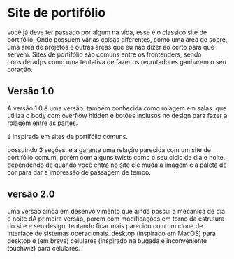 # Site de portifólio

você já deve ter passado por algum na vida, esse é o classico site de portifólio. Onde possuem várias coisas diferentes, como uma area de sobre, uma area de projetos e outras áreas que eu não dizer ao certo para que servem. Sites de portifólio são comuns entre os frontenders, sendo consideradps como uma tentativa de fazer os recrutadores ganharem o seu coração.

Versão 1.0
-

A versão 1.0 é uma versão. também conhecida como rolagem em salas. que utiliza o body com overflow hidden e botões inclusos no design para fazer a rolagem entre as partes.

é inspirada em sites de portifólio comuns.

possuindo 3 seções, ela garante uma relação parecida com um site de portifólio comum, porém com alguns twists como o seu ciclo de dia e noite. dependendo de quando você entra no site ele muda a imagem e a paleta de cor para dar a impressão de passagem de tempo.

versão 2.0
-

uma versão ainda em desenvolvimento que ainda possui a mecânica de dia e noite dA primeira versão, porém com modificações em torno da estrutura do site e seu design. tentando ficar mais parecido com um clone de interface de sistemas operacionais. desktop (inspirado em MacOS) para desktop e (em breve) celulares (inspirado na bugada e inconveniente touchwiz) para celulares.